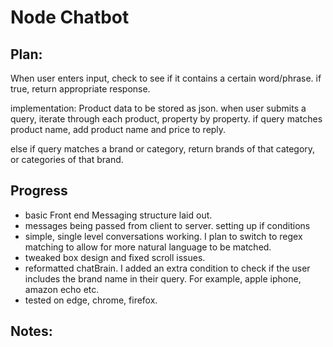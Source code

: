 # Node Chatbot



## Plan:
When user enters input, check to see if it contains a certain word/phrase. if true, return appropriate response.

implementation: Product data to be stored as json. when user submits a query, iterate through each product, property by property.
if query matches product name, add product name and price to reply.

else if query matches a brand or category, return brands of that category, or categories of that brand.






## Progress
- basic Front end Messaging structure laid out.
- messages being passed from client to server. setting up if conditions
- simple, single level conversations working. I plan to switch to regex matching to allow for more natural
language to be matched.
- tweaked box design and fixed scroll issues.
- reformatted chatBrain. I added an extra condition to check if the user includes the brand name in their query. For example,
apple iphone, amazon echo etc.
- tested on edge, chrome, firefox.

## Notes:
